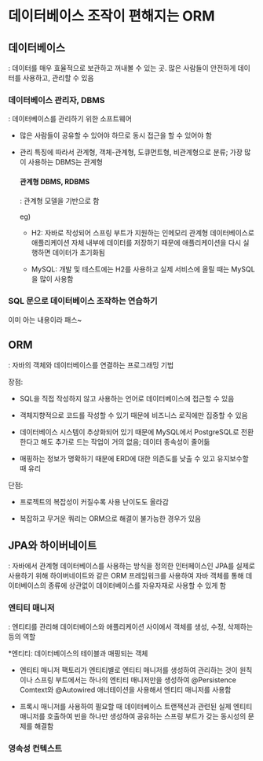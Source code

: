 # 데이터베이스 조작이 편해지는 ORM

## 데이터베이스

: 데이터를 매우 효율적으로 보관하고 꺼내볼 수 있는 곳. 많은 사람들이 안전하게 데이터를 사용하고, 관리할 수 있음

### 데이터베이스 관리자, DBMS 

: 데이터베이스를 관리하기 위한 소프트웨어 

  - 많은 사람들이 공유할 수 있어야 하므로 동시 접근을 할 수 있어야 함

  - 관리 특징에 따라서 관계형, 객체-관계형, 도큐먼트형, 비관계형으로 분류; 가장 많이 사용하는 DBMS는 관계형

    #### 관계형 DBMS, RDBMS

    : 관계형 모델을 기반으로 함

    eg)
    
    - H2: 자바로 작성되어 스프링 부트가 지원하는 인메모리 관계형 데이터베이스로 애플리케이션 자체 내부에 데이터를 저장하기 때문에 애플리케이션을 다시 실행하면 데이터가 초기화됨
      
    - MySQL: 개발 및 테스트에는 H2를 사용하고 실제 서비스에 올릴 때는 MySQL을 많이 사용함
   
### SQL 문으로 데이터베이스 조작하는 연습하기

이미 아는 내용이라 패스~

## ORM

: 자바의 객체와 데이터베이스를 연결하는 프로그래밍 기법

장점:
  
  - SQL을 직접 작성하지 않고 사용하는 언어로 데이터베이스에 접근할 수 있음

  - 객체지향적으로 코드를 작성할 수 있기 때문에 비즈니스 로직에만 집중할 수 있음

  - 데이터베이스 시스템이 추상화되어 있기 때문에 MySQL에서 PostgreSQL로 전환한다고 해도 추가로 드는 작업이 거의 없음; 데이터 종속성이 줄어듦

  - 매핑하는 정보가 명확하기 때문에 ERD에 대한 의존도를 낮출 수 있고 유지보수할 때 유리

단점: 

  - 프로젝트의 복잡성이 커질수록 사용 난이도도 올라감

  - 복잡하고 무거운 쿼리는 ORM으로 해결이 불가능한 경우가 있음

## JPA와 하이버네이트

: 자바에서 관계형 데이터베이스를 사용하는 방식을 정의한 인터페이스인 JPA를 실제로 사용하기 위해 하이버네이트와 같은 ORM 프레임워크를 사용하여 자바 객체를 통해 데이터베이스의 종류에 상관없이 데이터베이스를 자유자재로 사용할 수 있게 함

### 엔티티 매니저

: 엔티티를 관리해 데이터베이스와 애플리케이션 사이에서 객체를 생성, 수정, 삭제하는 등의 역할

  *엔티티: 데이터베이스의 테이블과 매핑되는 객체

- 엔티티 매니저 팩토리가 엔티티별로 엔티티 매니저를 생성하여 관리하는 것이 원칙이나 스프링 부트에서는 하나의 엔티티 매니저만을 생성하여 @Persistence Comtext와 @Autowired 애너테이션을 사용해서 엔티티 매니저를 사용함

- 프록시 매니저를 사용하여 필요할 때 데이터베이스 트랜잭션과 관련된 실제 엔티티 매니저를 호출하여 빈을 하나만 생성하여 공유하는 스프링 부트가 갖는 동시성의 문제를 해결함

### 영속성 컨텍스트 
